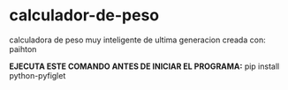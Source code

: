 # calculador-de-peso
calculadora de peso muy inteligente de ultima generacion creada con:
paihton

**EJECUTA ESTE COMANDO ANTES DE INICIAR EL PROGRAMA:** pip install python-pyfiglet
